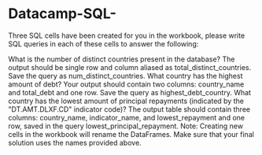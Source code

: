 # Datacamp-SQL-
Three SQL cells have been created for you in the workbook, please write SQL queries in each of these cells to answer the following:

What is the number of distinct countries present in the database? The output should be single row and column aliased as total_distinct_countries. Save the query as num_distinct_countries.
What country has the highest amount of debt? Your output should contain two columns: country_name and total_debt and one row. Save the query as highest_debt_country.
What country has the lowest amount of principal repayments (indicated by the "DT.AMT.DLXF.CD" indicator code)? The output table should contain three columns: country_name, indicator_name, and lowest_repayment and one row, saved in the query lowest_principal_repayment.
Note: Creating new cells in the workbook will rename the DataFrames. Make sure that your final solution uses the names provided above.
